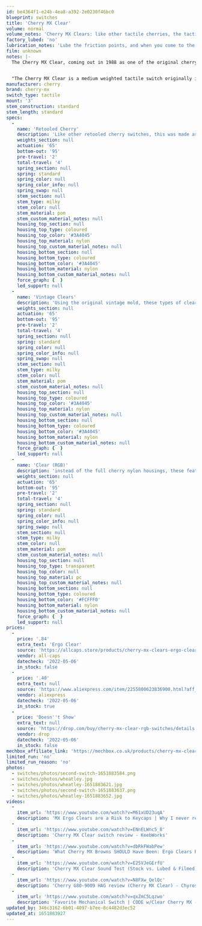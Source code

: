 ```yaml
---
id: be4364f1-e24b-4ea8-a392-2e0230f46bc0
blueprint: switches
title: 'Cherry MX Clear'
volume: normal
volume_notes: 'Cherry MX Clears: like other tactile cherries, the tactile bump and sliders create friction and noise, so unless you lube them there will be a scratchy noise. They can be described as a slightly noisier version of cherry MX browns because you have to press harder.'
factory_lubed: 'no'
lubrication_notes: 'Lube the friction points, and when you come to the sliders and legs you come to a predictiment; lube the legs and sliders and lose tactility, but gain a sound upgrade, or you can leave them unlubed and they will be tactile, but scratchy.'
film: unknown
notes: |-
  The Cherry MX Clear, coming out in 1988 as one of the original cherry mx switches is a medium-heavy tactile switch with a much more noticeable tactile bump then the MX Browns. They are also quite scratchy stock/unlubed.


  "The Cherry MX Clear is a medium weighted tactile switch originally introduced in 1988 making it 6 years older than the Cherry MX Brown, its lighter, less tactile counterpart." - KeebWorks.
manufacturer: cherry
brand: cherry-mx
switch_type: tactile
mount: '3'
stem_construction: standard
stem_length: standard
specs:
  -
    name: 'Retooled Cherry'
    description: 'Like other retooled cherry switches, this was made as an alternative to the vintage mold. These are more scratchy then both hyperglides, and vintages in some cases.'
    weights_section: null
    actuation: '65'
    bottom-out: '95'
    pre-travel: '2'
    total-travel: '4'
    spring_section: null
    spring: standard
    spring_color: null
    spring_color_info: null
    spring_swap: null
    stem_section: null
    stem_type: milky
    stem_color: null
    stem_material: pom
    stem_custom_material_notes: null
    housing_top_section: null
    housing_top_type: coloured
    housing_top_color: '#3A4045'
    housing_top_material: nylon
    housing_top_custom_material_notes: null
    housing_bottom_section: null
    housing_bottom_type: coloured
    housing_bottom_color: '#3A4045'
    housing_bottom_material: nylon
    housing_bottom_custom_material_notes: null
    force_graph: {  }
    led_support: null
  -
    name: 'Vintage Clears'
    description: 'Using the original vintage mold, these types of clears are no longer produced.'
    weights_section: null
    actuation: '65'
    bottom-out: '95'
    pre-travel: '2'
    total-travel: '4'
    spring_section: null
    spring: standard
    spring_color: null
    spring_color_info: null
    spring_swap: null
    stem_section: null
    stem_type: milky
    stem_color: null
    stem_material: pom
    stem_custom_material_notes: null
    housing_top_section: null
    housing_top_type: coloured
    housing_top_color: '#3A4045'
    housing_top_material: nylon
    housing_top_custom_material_notes: null
    housing_bottom_section: null
    housing_bottom_type: coloured
    housing_bottom_color: '#3A4045'
    housing_bottom_material: nylon
    housing_bottom_custom_material_notes: null
    force_graph: {  }
    led_support: null
  -
    name: 'Clear (RGB)'
    description: 'instead of the full cherry nylon housings, these feature a PA66 bottom and transparent Polycarbonate top to let those gamer RGB rays shine through.'
    weights_section: null
    actuation: '65'
    bottom-out: '95'
    pre-travel: '2'
    total-travel: '4'
    spring_section: null
    spring: standard
    spring_color: null
    spring_color_info: null
    spring_swap: null
    stem_section: null
    stem_type: milky
    stem_color: null
    stem_material: pom
    stem_custom_material_notes: null
    housing_top_section: null
    housing_top_type: transparent
    housing_top_color: null
    housing_top_material: pc
    housing_top_custom_material_notes: null
    housing_bottom_section: null
    housing_bottom_type: coloured
    housing_bottom_color: '#FCFFF0'
    housing_bottom_material: nylon
    housing_bottom_custom_material_notes: null
    force_graph: {  }
    led_support: null
prices:
  -
    price: '.84'
    extra_text: 'Ergo Clear'
    source: 'https://allcaps.store/products/cherry-mx-clears-ergo-clears'
    vendor: all-caps
    datecheck: '2022-05-06'
    in_stock: false
  -
    price: '.40'
    extra_text: null
    source: 'https://www.aliexpress.com/item/2255800623836900.html?aff_fcid=2651e71648984e59af8b7ef30a363877-1651883387563-08980-_Aq0Sb7&tt=CPS_NORMAL&aff_fsk=_Aq0Sb7&aff_platform=shareComponent-detail&sk=_Aq0Sb7&aff_trace_key=2651e71648984e59af8b7ef30a363877-1651883387563-08980-_Aq0Sb7&terminal_id=190ea816abe746119eb3c2d82d318a3b&afSmartRedirect=y&gatewayAdapt=4itemAdapt'
    vendor: aliexpress
    datecheck: '2022-05-06'
    in_stock: true
  -
    price: 'Doesn''t Show'
    extra_text: null
    source: 'https://drop.com/buy/cherry-mx-clear-rgb-switches/details'
    vendor: drop
    datecheck: '2022-05-06'
    in_stock: false
mechbox_affiliate_link: 'https://mechbox.co.uk/products/cherry-mx-clear-rgb-switch?variant=42027262247157'
limited_run: 'no'
limited_run_reason: 'no'
photos:
  - switches/photos/second-switch-1651883584.png
  - switches/photos/wheatley.jpg
  - switches/photos/wheatley-1651883621.jpg
  - switches/photos/second-switch-1651883637.png
  - switches/photos/wheatley-1651883652.jpg
videos:
  -
    item_url: 'https://www.youtube.com/watch?v=M61xUD23uqA'
    description: 'MX Ergo Clears are a Risk to Keycaps | Why I never recommend Cherry MX Clears - idyllic'
  -
    item_url: 'https://www.youtube.com/watch?v=ENnELWnc5_8'
    description: 'Cherry MX Clear switch review - KeebWorks'
  -
    item_url: 'https://www.youtube.com/watch?v=dbRkFWabPew'
    description: 'What Cherry MX Browns SHOULD Have Been: Ergo Clears Review - Glarses'
  -
    item_url: 'https://www.youtube.com/watch?v=E25VJeGErfU'
    description: 'Cherry MX Clear Sound Test (Stock vs. Lubed & Filmed) (NK65 Entry Edition) - eyedin'
  -
    item_url: 'https://www.youtube.com/watch?v=N8FXw_QelQc'
    description: 'Cherry G80-9009 HAG review (Cherry MX Clear) - Chyrosan22'
  -
    item_url: 'https://www.youtube.com/watch?v=qxZmC5Lqzwo'
    description: 'Favorite Mechanical Switch | CODE w/Clear Cherry MX - Joker Productions'
updated_by: 346c3162-6b01-4097-b7ee-8c4482d3ec52
updated_at: 1651883927
---
```

